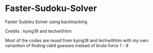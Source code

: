 # Faster-Sudoku-Solver
Faster Sudoku Solver using backtracking

Credits : kying18 and techwithtim

Most of the codes are reusd from kying18 and techwithtim with my own variantion of finding valid guesses instead of brute force 1 - 9
